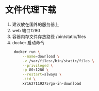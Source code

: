 # 文件代理下载
1. 建议放在国外的服务器上
2. web 端口1280
3. 容器内存文件存放路径 /bin/static/files
4. docker 启动命令
```bash
    docker run \
        --name=download \
        -v /var/files:/bin/static/files \
        --privileged \
        -p 80:1280 \
        --restart=always \
        -itd \
        xr1627119275/go-in-download
```
